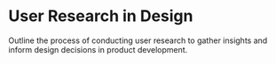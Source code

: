 # User Research in Design

Outline the process of conducting user research to gather insights and inform design decisions in product development.